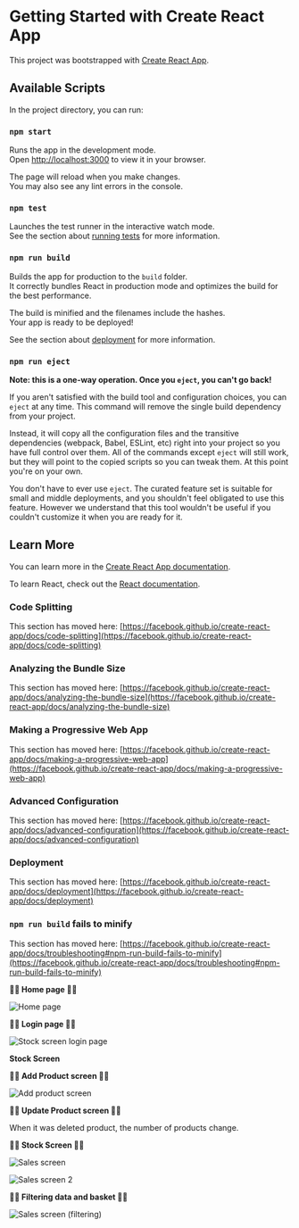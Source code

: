 # Getting Started with Create React App

This project was bootstrapped with [Create React App](https://github.com/facebook/create-react-app).

## Available Scripts

In the project directory, you can run:

### `npm start`

Runs the app in the development mode.\
Open [http://localhost:3000](http://localhost:3000) to view it in your browser.

The page will reload when you make changes.\
You may also see any lint errors in the console.

### `npm test`

Launches the test runner in the interactive watch mode.\
See the section about [running tests](https://facebook.github.io/create-react-app/docs/running-tests) for more information.

### `npm run build`

Builds the app for production to the `build` folder.\
It correctly bundles React in production mode and optimizes the build for the best performance.

The build is minified and the filenames include the hashes.\
Your app is ready to be deployed!

See the section about [deployment](https://facebook.github.io/create-react-app/docs/deployment) for more information.

### `npm run eject`

**Note: this is a one-way operation. Once you `eject`, you can't go back!**

If you aren't satisfied with the build tool and configuration choices, you can `eject` at any time. This command will remove the single build dependency from your project.

Instead, it will copy all the configuration files and the transitive dependencies (webpack, Babel, ESLint, etc) right into your project so you have full control over them. All of the commands except `eject` will still work, but they will point to the copied scripts so you can tweak them. At this point you're on your own.

You don't have to ever use `eject`. The curated feature set is suitable for small and middle deployments, and you shouldn't feel obligated to use this feature. However we understand that this tool wouldn't be useful if you couldn't customize it when you are ready for it.

## Learn More

You can learn more in the [Create React App documentation](https://facebook.github.io/create-react-app/docs/getting-started).

To learn React, check out the [React documentation](https://reactjs.org/).

### Code Splitting

This section has moved here: [https://facebook.github.io/create-react-app/docs/code-splitting](https://facebook.github.io/create-react-app/docs/code-splitting)

### Analyzing the Bundle Size

This section has moved here: [https://facebook.github.io/create-react-app/docs/analyzing-the-bundle-size](https://facebook.github.io/create-react-app/docs/analyzing-the-bundle-size)

### Making a Progressive Web App

This section has moved here: [https://facebook.github.io/create-react-app/docs/making-a-progressive-web-app](https://facebook.github.io/create-react-app/docs/making-a-progressive-web-app)

### Advanced Configuration

This section has moved here: [https://facebook.github.io/create-react-app/docs/advanced-configuration](https://facebook.github.io/create-react-app/docs/advanced-configuration)

### Deployment

This section has moved here: [https://facebook.github.io/create-react-app/docs/deployment](https://facebook.github.io/create-react-app/docs/deployment)

### `npm run build` fails to minify

This section has moved here: [https://facebook.github.io/create-react-app/docs/troubleshooting#npm-run-build-fails-to-minify](https://facebook.github.io/create-react-app/docs/troubleshooting#npm-run-build-fails-to-minify)


**:tada::tada: Home page :tada::tada:**

![Home page](https://user-images.githubusercontent.com/79416722/161769204-affd188b-b91a-4f9b-91e9-c02f792af57d.png)

**:tada::tada: Login page :tada::tada:**

![Stock screen login page](https://user-images.githubusercontent.com/79416722/161769420-6ed07686-d295-4957-87b1-7a92e3ae71d7.png)

**Stock Screen**

**:tada::tada: Add Product screen :tada::tada:**

![Add product screen](https://user-images.githubusercontent.com/79416722/161769589-d4b6e8e3-7142-4dee-acf7-69fb0be4fd97.png)

**:tada::tada: Update Product screen :tada::tada:**

When it was deleted product, the number of products change.

**:tada::tada: Stock Screen :tada::tada:**

![Sales screen](https://user-images.githubusercontent.com/79416722/161770095-d84217ec-543e-4326-a6f3-255641c7394d.png)

![Sales screen 2](https://user-images.githubusercontent.com/79416722/161770216-17045f5b-dc1a-46a1-b4c3-e000d1bd6e97.png)

**:tada::tada: Filtering data and basket :tada::tada:**

![Sales screen (filtering)](https://user-images.githubusercontent.com/79416722/161770664-b8a2b972-c765-48e1-803a-03ed4572d2c4.png)
